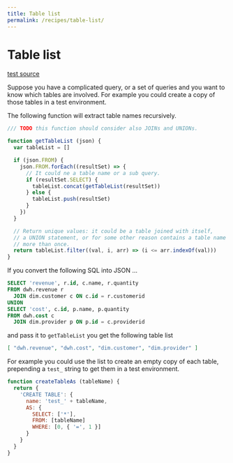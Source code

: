 ```yaml
---
title: Table list
permalink: /recipes/table-list/
---
```


# Table list

[test source](https://github.com/fibo/SQL92-JSON/blob/master/test/recipes/table-list.js)

Suppose you have a complicated query, or a set of queries and you want to
know which tables are involved. For example you could create a copy of
those tables in a test environment.

The following function will extract table names recursively.

```javascript
/// TODO this function should consider also JOINs and UNIONs.

function getTableList (json) {
  var tableList = []

  if (json.FROM) {
    json.FROM.forEach((resultSet) => {
      // It could ne a table name or a sub query.
      if (resultSet.SELECT) {
        tableList.concat(getTableList(resultSet))
      } else {
        tableList.push(resultSet)
      }
    })
  }

  // Return unique values: it could be a table joined with itself,
  // a UNION statement, or for some other reason contains a table name
  // more than once.
  return tableList.filter((val, i, arr) => (i <= arr.indexOf(val)))
}
```

If you convert the following SQL into JSON ...

```sql
SELECT 'revenue', r.id, c.name, r.quantity
FROM dwh.revenue r
  JOIN dim.customer c ON c.id = r.customerid
UNION
SELECT 'cost', c.id, p.name, p.quantity
FROM dwh.cost c
  JOIN dim.provider p ON p.id = c.providerid
```

and pass it to `getTableList` you get the following table list

```json
[ "dwh.revenue", "dwh.cost", "dim.customer", "dim.provider" ]
```

For example you could use the list to create an empty copy of each table,
prepending a `test_` string to get them in a test environment.

```javascript
function createTableAs (tableName) {
  return {
    'CREATE TABLE': {
      name: 'test_' + tableName,
      AS: {
        SELECT: ['*'],
        FROM: [tableName]
        WHERE: [0, { '=', 1 }]
      }
    }
  }
}
```
